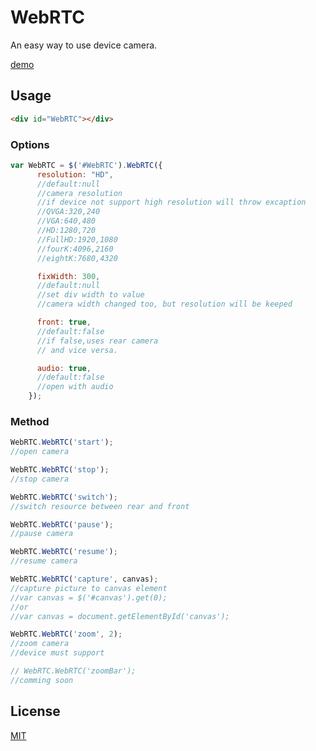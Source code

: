 # WebRTC
An easy way to use device camera.

[demo](https://ziard.github.io/WebRTC/index.html)

## Usage
```html
<div id="WebRTC"></div>
```

### Options
```javascript
var WebRTC = $('#WebRTC').WebRTC({
      resolution: "HD",
      //default:null
      //camera resolution
      //if device not support high resolution will throw excaption
      //QVGA:320,240
      //VGA:640,480
      //HD:1280,720
      //FullHD:1920,1080
      //fourK:4096,2160
      //eightK:7680,4320

      fixWidth: 300,
      //default:null
      //set div width to value
      //camera width changed too, but resolution will be keeped

      front: true,
      //default:false
      //if false,uses rear camera
      // and vice versa. 

      audio: true,
      //default:false
      //open with audio
    });
```

### Method
```javascript
WebRTC.WebRTC('start');
//open camera

WebRTC.WebRTC('stop');
//stop camera

WebRTC.WebRTC('switch');
//switch resource between rear and front

WebRTC.WebRTC('pause');
//pause camera

WebRTC.WebRTC('resume');
//resume camera

WebRTC.WebRTC('capture', canvas);
//capture picture to canvas element
//var canvas = $('#canvas').get(0);
//or
//var canvas = document.getElementById('canvas');

WebRTC.WebRTC('zoom', 2);
//zoom camera
//device must support

// WebRTC.WebRTC('zoomBar');
//comming soon

```

## License
[MIT](https://choosealicense.com/licenses/mit/)
